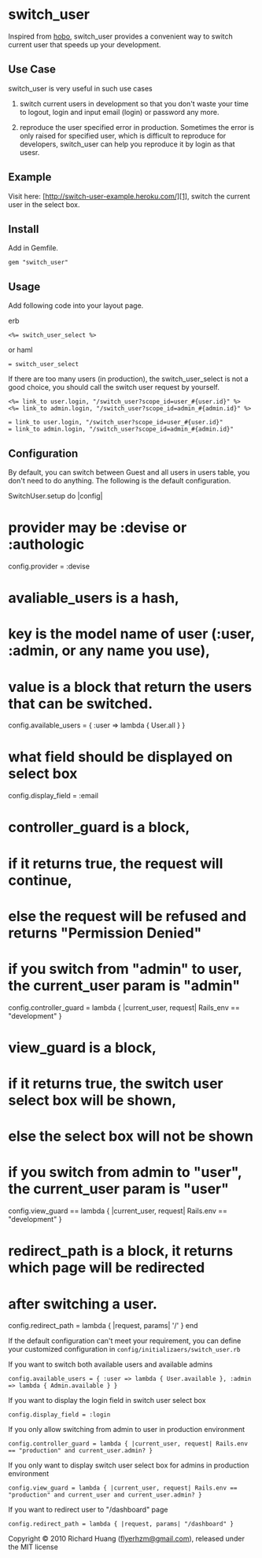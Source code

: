 switch_user
===========

Inspired from [hobo][0], switch_user provides a convenient way to switch current user that speeds up your development.

Use Case
--------

switch_user is very useful in such use cases

1. switch current users in development so that you don't waste your time to logout, login and input email (login) or password any more.

2. reproduce the user specified error in production. Sometimes the error is only raised for specified user, which is difficult to reproduce for developers, switch_user can help you reproduce it by login as that usesr.

Example
-------

Visit here: [http://switch-user-example.heroku.com/][1], switch the current user in the select box.

Install
-------

Add in Gemfile.

    gem "switch_user"

Usage
-----

Add following code into your layout page.

erb

    <%= switch_user_select %>

or haml

    = switch_user_select
    
If there are too many users (in production), the switch_user_select is not a good choice, you should call the switch user request by yourself.

    <%= link_to user.login, "/switch_user?scope_id=user_#{user.id}" %>
    <%= link_to admin.login, "/switch_user?scope_id=admin_#{admin.id}" %>
    
    = link_to user.login, "/switch_user?scope_id=user_#{user.id}"
    = link_to admin.login, "/switch_user?scope_id=admin_#{admin.id}"

Configuration
-------------

By default, you can switch between Guest and all users in users table, you don't need to do anything. The following is the default configuration.

SwitchUser.setup do |config|
  # provider may be :devise or :authologic
  config.provider = :devise

  # avaliable_users is a hash, 
  # key is the model name of user (:user, :admin, or any name you use), 
  # value is a block that return the users that can be switched.
  config.available_users = { :user => lambda { User.all } }

  # what field should be displayed on select box
  config.display_field = :email

  # controller_guard is a block, 
  # if it returns true, the request will continue, 
  # else the request will be refused and returns "Permission Denied"
  # if you switch from "admin" to user, the current_user param is "admin"
  config.controller_guard = lambda { |current_user, request| Rails_env == "development" }

  # view_guard is a block, 
  # if it returns true, the switch user select box will be shown, 
  # else the select box will not be shown
  # if you switch from admin to "user", the current_user param is "user"
  config.view_guard == lambda { |current_user, request| Rails.env == "development" }

  # redirect_path is a block, it returns which page will be redirected 
  # after switching a user.
  config.redirect_path = lambda { |request, params| '/' }
end

If the default configuration can't meet your requirement, you can define your customized configuration in <code>config/initializaers/switch_user.rb</code>

If you want to switch both available users and available admins

    config.available_users = { :user => lambda { User.available }, :admin => lambda { Admin.available } }
    
If you want to display the login field in switch user select box

    config.display_field = :login
    
If you only allow switching from admin to user in production environment

    config.controller_guard = lambda { |current_user, request| Rails.env == "production" and current_user.admin? }
    
If you only want to display switch user select box for admins in production environment

    config.view_guard = lambda { |current_user, request| Rails.env == "production" and current_user and current_user.admin? }
    
If you want to redirect user to "/dashboard" page

    config.redirect_path = lambda { |request, params| "/dashboard" }
    

Copyright © 2010 Richard Huang (flyerhzm@gmail.com), released under the MIT license

[0]: https://github.com/tablatom/hobo
[1]: http://switch-user-example.heroku.com/

